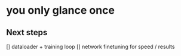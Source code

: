 # you only glance once


## Next steps

[] dataloader + training loop
[] network finetuning for speed / results
